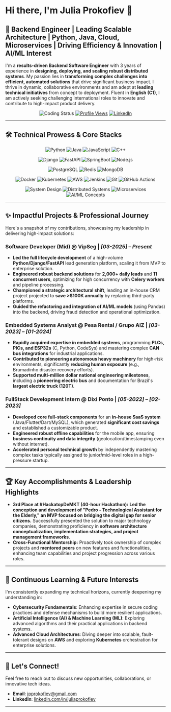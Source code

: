 # Hi there, I'm Julia Prokofiev 👋

## 🚀 Backend Engineer | Leading Scalable Architecture | Python, Java, Cloud, Microservices | Driving Efficiency & Innovation | AI/ML Interest

I'm a **results-driven Backend Software Engineer** with 3 years of experience in **designing, deploying, and scaling robust distributed systems**. My passion lies in **transforming complex challenges into efficient, automated solutions** that drive significant business impact. I thrive in dynamic, collaborative environments and am adept at **leading technical initiatives** from concept to deployment. Fluent in **English (C1)**, I am actively seeking challenging international roles to innovate and contribute to high-impact product delivery.

<div align="center">
  
  ![Coding Status](https://img.shields.io/badge/Status-Actively%20Building%20&%20Learning-success)
  [![Profile Views](https://komarev.com/ghpvc/?username=JuliaProkofiev&color=blue)](https://github.com/JuliaProkofiev)
  [![LinkedIn](https://img.shields.io/badge/LinkedIn-0077B5?style=for-the-badge&logo=linkedin&logoColor=white)](https://www.linkedin.com/in/juliaprokofiev)
  
</div>

---

## 🛠️ Technical Prowess & Core Stacks

<div align="center">
  
  ![Python](https://img.shields.io/badge/Python-3776AB?style=for-the-badge&logo=python&logoColor=white)
  ![Java](https://img.shields.io/badge/Java-ED8B00?style=for-the-badge&logo=java&logoColor=white)
  ![JavaScript](https://img.shields.io/badge/JavaScript-F7DF1E?style=for-the-badge&logo=javascript&logoColor=black)
  ![C++](https://img.shields.io/badge/C%2B%2B-00599C?style=for-the-badge&logo=c%2B%2B&logoColor=white)

  ![Django](https://img.shields.io/badge/Django-092E20?style=for-the-badge&logo=django&logoColor=white)
  ![FastAPI](https://img.shields.io/badge/FastAPI-009688?style=for-the-badge&logo=fastapi&logoColor=white)
  ![SpringBoot](https://img.shields.io/badge/SpringBoot-6DB33F?style=for-for-the-badge&logo=spring-boot&logoColor=white)
  ![Node.js](https://img.shields.io/badge/Node.js-339933?style=for-the-badge&logo=node.js&logoColor=white)

  ![PostgreSQL](https://img.shields.io/badge/PostgreSQL-316192?style=for-the-badge&logo=postgresql&logoColor=white)
  ![Redis](https://img.shields.io/badge/Redis-DC382D?style=for-the-badge&logo=redis&logoColor=white)
  ![MongoDB](https://img.shields.io/badge/MongoDB-47A248?style=for-the-badge&logo=mongodb&logoColor=white)

  ![Docker](https://img.shields.io/badge/Docker-2CA5E0?style=for-the-badge&logo=docker&logoColor=white)
  ![Kubernetes](https://img.shields.io/badge/Kubernetes-326CE5?style=for-the-badge&logo=kubernetes&logoColor=white)
  ![AWS](https://img.shields.io/badge/AWS-232F3E?style=for-the-badge&logo=amazon-aws&logoColor=white)
  ![Jenkins](https://img.shields.io/badge/Jenkins-2CA5E0?style=for-the-badge&logo=jenkins&logoColor=white)
  ![Git](https://img.shields.io/badge/Git-F05032?style=for-the-badge&logo=git&logoColor=white)
  ![GitHub Actions](https://img.shields.io/badge/GitHub%20Actions-2088FF?style=for-the-badge&logo=github-actions&logoColor=white)
  
  ![System Design](https://img.shields.io/badge/System%20Design-orange?style=for-the-badge)
  ![Distributed Systems](https://img.shields.io/badge/Distributed%20Systems-purple?style=for-the-badge)
  ![Microservices](https://img.shields.io/badge/Microservices-blue?style=for-the-badge)
  ![AI/ML Concepts](https://img.shields.io/badge/AI%2FML%20Concepts-FF69B4?style=for-the-badge)
  
</div>

---

## ✨ **Impactful Projects & Professional Journey**

Here's a snapshot of my contributions, showcasing my leadership in delivering high-impact solutions:

### **Software Developer (Mid) @ VipSeg** | *[03-2025] – Present*
* **Led the full lifecycle development** of a high-volume **Python/Django/FastAPI** lead generation platform, scaling it from MVP to enterprise solution.
* **Engineered robust backend solutions** for **2,000+ daily leads** and **11 concurrent users**, optimizing for high concurrency with **Celery workers** and pipeline processing.
* **Championed a strategic architectural shift**, leading an in-house CRM project projected to **save >$100K annually** by replacing third-party platforms.
* **Guided the refactoring and integration of AI/ML models** (using Pandas) into the backend, driving fraud detection and operational optimization.

### **Embedded Systems Analyst @ Pesa Rental / Grupo AIZ** | *[03-2023] – [01-2024]*
* **Rapidly acquired expertise in embedded systems**, programming **PLCs, PICs, and ESP32s** (C, Python, CodeSys) and mastering complex **CAN bus integrations** for industrial applications.
* **Contributed to pioneering autonomous heavy machinery** for high-risk environments, significantly **reducing human exposure** (e.g., Brumadinho disaster recovery efforts).
* **Supported multi-million dollar national engineering milestones**, including a **pioneering electric bus** and documentation for Brazil's **largest electric truck (120T)**.

### **FullStack Development Intern @ Dixi Ponto** | *[05-2022] – [02-2023]*
* **Developed core full-stack components** for an **in-house SaaS system** (Java/Flutter/Dart/MySQL), which generated **significant cost savings** and established a customizable product.
* **Engineered robust offline capabilities** for the mobile app, ensuring **business continuity and data integrity** (geolocation/timestamping even without internet).
* **Accelerated personal technical growth** by independently mastering complex tasks typically assigned to junior/mid-level roles in a high-pressure startup.

---

## 🏆 **Key Accomplishments & Leadership Highlights**

* **3rd Place at #HackatopDeMKT (40-hour Hackathon):** **Led the conception and development of "Pedro - Technological Assistant for the Elderly," an MVP focused on bridging the digital gap for senior citizens.** Successfully presented the solution to major technology companies, demonstrating proficiency in **software architecture conceptualization, implementation strategies, and project management frameworks**.
* **Cross-Functional Mentorship:** Proactively took ownership of complex projects and **mentored peers** on new features and functionalities, enhancing team capabilities and project progression across various roles.

---

## 🌱 **Continuous Learning & Future Interests**

I'm consistently expanding my technical horizons, currently deepening my understanding in:
* **Cybersecurity Fundamentals**: Enhancing expertise in secure coding practices and defense mechanisms to build more resilient applications.
* **Artificial Intelligence (AI) & Machine Learning (ML)**: Exploring advanced algorithms and their practical applications in backend systems.
* **Advanced Cloud Architectures**: Diving deeper into scalable, fault-tolerant designs on **AWS** and exploring **Kubernetes** orchestration for enterprise solutions.

---

## 📧 **Let's Connect!**

Feel free to reach out to discuss new opportunities, collaborations, or innovative tech ideas.

* **Email**: [jpprokofiev@gmail.com](mailto:jpprokofiev@gmail.com)
* **LinkedIn**: [linkedin.com/in/juliaprokofiev](https://www.linkedin.com/in/juliaprokofiev)

---
